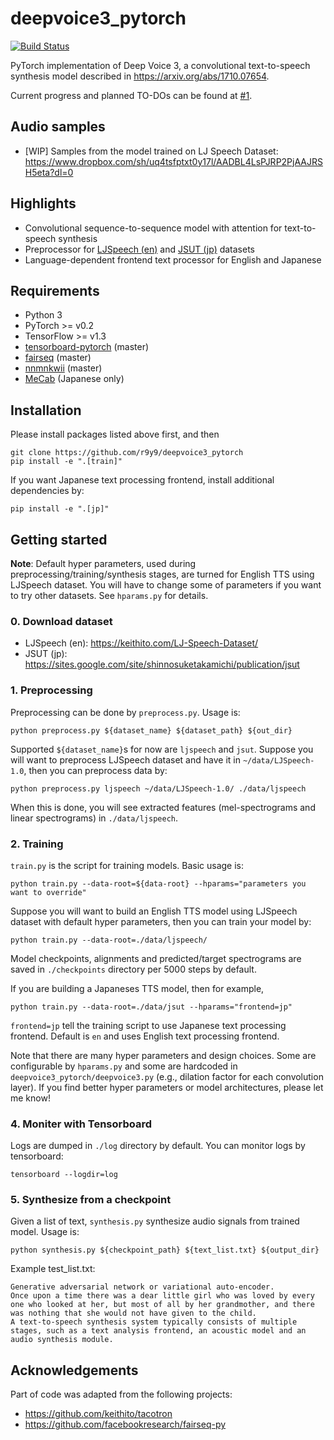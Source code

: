 # deepvoice3_pytorch

[![Build Status](https://travis-ci.org/r9y9/deepvoice3_pytorch.svg?branch=master)](https://travis-ci.org/r9y9/deepvoice3_pytorch)

PyTorch implementation of Deep Voice 3, a convolutional text-to-speech synthesis model described in https://arxiv.org/abs/1710.07654.


Current progress and planned TO-DOs can be found at [#1](https://github.com/r9y9/deepvoice3_pytorch/issues/1).

## Audio samples

- [WIP] Samples from the model trained on LJ Speech Dataset: https://www.dropbox.com/sh/uq4tsfptxt0y17l/AADBL4LsPJRP2PjAAJRSH5eta?dl=0

## Highlights

- Convolutional sequence-to-sequence model with attention for text-to-speech synthesis
- Preprocessor for [LJSpeech (en)](https://keithito.com/LJ-Speech-Dataset/) and [JSUT (jp)](https://sites.google.com/site/shinnosuketakamichi/publication/jsut) datasets
- Language-dependent frontend text processor for English and Japanese

## Requirements

- Python 3
- PyTorch >= v0.2
- TensorFlow >= v1.3
- [tensorboard-pytorch](https://github.com/lanpa/tensorboard-pytorch) (master)
- [fairseq](https://github.com/facebookresearch/fairseq-py) (master)
- [nnmnkwii](https://github.com/r9y9/nnmnkwii) (master)
- [MeCab](http://taku910.github.io/mecab/) (Japanese only)

## Installation

Please install packages listed above first, and then

```
git clone https://github.com/r9y9/deepvoice3_pytorch
pip install -e ".[train]"
```

If you want Japanese text processing frontend, install additional dependencies by:

```
pip install -e ".[jp]"
```

## Getting started

**Note**: Default hyper parameters, used during preprocessing/training/synthesis stages, are turned for English TTS using LJSpeech dataset. You will have to change some of parameters if you want to try other datasets. See `hparams.py` for details.

### 0. Download dataset

- LJSpeech (en): https://keithito.com/LJ-Speech-Dataset/
- JSUT (jp): https://sites.google.com/site/shinnosuketakamichi/publication/jsut

### 1. Preprocessing

Preprocessing can be done by `preprocess.py`. Usage is:

```
python preprocess.py ${dataset_name} ${dataset_path} ${out_dir}
```

Supported `${dataset_name}`s for now are `ljspeech` and `jsut`. Suppose you will want to preprocess LJSpeech dataset and have it in `~/data/LJSpeech-1.0`, then you can preprocess data by:

```
python preprocess.py ljspeech ~/data/LJSpeech-1.0/ ./data/ljspeech
```

When this is done, you will see extracted features (mel-spectrograms and linear spectrograms) in `./data/ljspeech`.

### 2. Training

`train.py` is the script for training models. Basic usage is:

```
python train.py --data-root=${data-root} --hparams="parameters you want to override"
```

Suppose you will want to build an English TTS model using LJSpeech dataset with default hyper parameters, then you can train your model by:

```
python train.py --data-root=./data/ljspeech/
```

Model checkpoints, alignments and predicted/target spectrograms are saved in `./checkpoints` directory per 5000 steps by default.

If you are building a Japaneses TTS model, then for example,

```
python train.py --data-root=./data/jsut --hparams="frontend=jp"
```

`frontend=jp` tell the training script to use Japanese text processing frontend. Default is `en` and uses English text processing frontend.

Note that there are many hyper parameters and design choices. Some are configurable by `hparams.py` and some are hardcoded in `deepvoice3_pytorch/deepvoice3.py` (e.g., dilation factor for each convolution layer). If you find better hyper parameters or model architectures, please let me know!


### 4. Moniter with Tensorboard

Logs are dumped in `./log` directory by default. You can monitor logs by tensorboard:

```
tensorboard --logdir=log
```

### 5. Synthesize from a checkpoint

Given a list of text, `synthesis.py` synthesize audio signals from trained model. Usage is:

```
python synthesis.py ${checkpoint_path} ${text_list.txt} ${output_dir}
```

Example test_list.txt:

```
Generative adversarial network or variational auto-encoder.
Once upon a time there was a dear little girl who was loved by every one who looked at her, but most of all by her grandmother, and there was nothing that she would not have given to the child.
A text-to-speech synthesis system typically consists of multiple stages, such as a text analysis frontend, an acoustic model and an audio synthesis module.
```

## Acknowledgements

Part of code was adapted from the following projects:

- https://github.com/keithito/tacotron
- https://github.com/facebookresearch/fairseq-py
